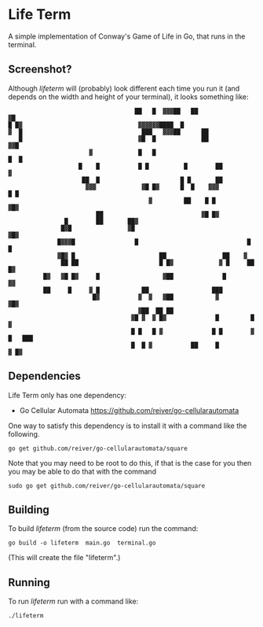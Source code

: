 Life Term
=========

A simple implementation of Conway's Game of Life in Go, that runs in the terminal.


Screenshot?
-----------

Although *lifeterm* will (probably) look different each time you run it
(and depends on the width and height of your terminal), it looks something like:
```
                                    ██   █  ▓▓▓██   ██                       ▓█
█ █▓                                 ▓▓▓▓▓▓████  █                             
▓  █                                  ███   ▓▓▓██      ██                      
   █                                 ▓█  █             ██                 ▓▓█  
                       ▓             █   █                                █  █ 
                    █    █           █ █          █        ██                ▓ 
                     ██  █                       █ █       ██                  
                      ▓▓▓             ▓█ █▓      █  █    ▓▓▓                █ █
                                        ▓         ██    █ █                 ▓█▓
                         ██                            ▓█ █▓                   
                █        ██       ██▓                                          
               █▓█                ▓█                                 ▓█▓       
              █▓▓▓█                 █                               █   █      
              ▓█▓ █                        ██                ██    ▓           
               ██ ██                       █ █▓             ▓ █     ██ █▓      
          █▓   ▓█ █▓     █                  ▓██              █       ▓▓        
          ██     █     ▓ █            ██                  ███                  
                        █▓           ▓  ▓   ▓██            ▓         ▓█▓       
                                     ▓██  ██ ██                                
                                   ▓█ ▓  ▓ █▓              █         █      ▓  
                                   █ █   █ ▓              █ █        ▓ █   ███ 
                                   █  █ ▓           ██     █               ▓ █▓
```


Dependencies
------------

Life Term only has one dependency:

* Go Cellular Automata https://github.com/reiver/go-cellularautomata

One way to satisfy this dependency is to install it with a command like the following.
```
go get github.com/reiver/go-cellularautomata/square
```

Note that you may need to be root to do this, if that is the case for you then you
may be able to do that with the command
```
sudo go get github.com/reiver/go-cellularautomata/square
```


Building
--------

To build *lifeterm* (from the source code) run the command:
```
go build -o lifeterm  main.go  terminal.go
```

(This will create the file "lifeterm".)


Running
-------

To run *lifeterm* run with a command like:
```
./lifeterm
```


